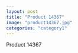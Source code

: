 ```yaml
---
layout: post
title: "Product 14367"
image: "product14367.jpg"
categories: "category1"
---
```

Product 14367
